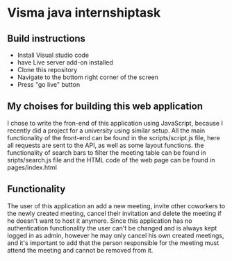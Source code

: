 # Visma java internshiptask

## Build instructions
- Install Visual studio code
- have Live server add-on installed
- Clone this repository
- Navigate to the bottom right corner of the screen
- Press "go live" button

## My choises for building this web application
I chose to write the fron-end of this application using JavaScript, because I recently did a project for a university using similar setup.
All the main functionality of the front-end can be found in the scripts/script.js file, here all requests are sent to the API, as well as some layout
functions. the functionality of search bars to filter the meeting table can be found in sripts/search.js file and the HTML code of the web page can
be found in pages/index.html

## Functionality
The user of this application an add a new meeting, invite other coworkers to the newly created meeting, cancel their invitation and delete the meeting
if he doesn't want to host it anymore. Since this application has no authentication functionality the user can't be changed and is always kept logged in
as admin, however he may only cancel his own created meetings, and it's important to add that the person responsible for the meeting must attend the meeting
and cannot be removed from it.
